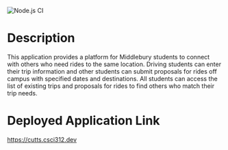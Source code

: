 ![Node.js CI](https://github.com/csci312-s24/project-cutts/actions/workflows/node.js.yml/badge.svg)

# Description

This application provides a platform for Middlebury students to connect with others who need rides to the same location. Driving students can enter their trip information and other students can submit proposals for rides off campus with specified dates and destinations. All students can access the list of existing trips and proposals for rides to find others who match their trip needs.

# Deployed Application Link

https://cutts.csci312.dev
